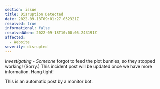 ```yaml
---
section: issue
title: Disruption Detected
date: 2022-09-18T09:01:27.032321Z
resolved: true
informational: false
resolvedWhen: 2022-09-18T10:00:05.243191Z
affected:
  - Website
severity: disrupted
---
```

*Investigating* - _Someone_ forgot to feed the plot bunnies, so they stopped working! (Sorry.) This incident post will be updated once we have more information. Hang tight!

This is an automatic post by a monitor bot.
        